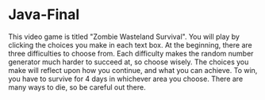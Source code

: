 # Java-Final

This video game is titled "Zombie Wasteland Survival".
You will play by clicking the choices you make in each text box. At the beginning, there are three difficulties to choose from. Each difficulty makes the random number generator much harder to succeed at, so choose wisely. The choices you make will reflect upon how you continue, and what you can achieve. To win, you have to survive for 4 days in whichever area you choose. There are many ways to die, so be careful out there.
